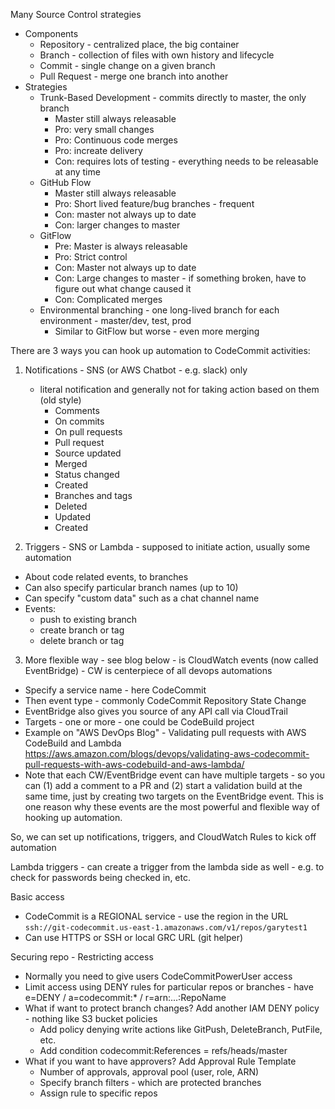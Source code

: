 Many Source Control strategies
- Components
  - Repository - centralized place, the big container
  - Branch - collection of files with own history and lifecycle
  - Commit - single change on a given branch
  - Pull Request - merge one branch into another
- Strategies
  - Trunk-Based Development - commits directly to master, the only branch
    - Master still always releasable
    - Pro: very small changes
	- Pro: Continuous code merges
	- Pro: increate delivery
	- Con: requires lots of testing - everything needs to be releasable at any time
  - GitHub Flow
    - Master still always releasable
	- Pro: Short lived feature/bug branches - frequent
	- Con: master not always up to date
	- Con: larger changes to master
  - GitFlow
    - Pre: Master is always releasable
	- Pro: Strict control
	- Con: Master not always up to date
	- Con: Large changes to master - if something broken, have to figure out what change caused it
	- Con: Complicated merges
  - Environmental branching - one long-lived branch for each environment - master/dev, test, prod
    - Similar to GitFlow but worse - even more merging

There are 3 ways you can hook up automation to CodeCommit activities:
1. Notifications - SNS (or AWS Chatbot - e.g. slack) only 
   - literal notification and generally not for taking action based on them (old style)
     - Comments
     - On commits
     - On pull requests
     - Pull request
     - Source updated
     - Merged
     - Status changed
     - Created
     - Branches and tags
     - Deleted
     - Updated
     - Created

2. Triggers - SNS or Lambda - supposed to initiate action, usually some automation
- About code related events, to branches
- Can also specify particular branch names (up to 10)
- Can specify "custom data" such as a chat channel name
- Events:
  - push to existing branch
  - create branch or tag
  - delete branch or tag

3. More flexible way - see blog below - is CloudWatch events (now called EventBridge) - CW is centerpiece of all devops automations
- Specify a service name - here CodeCommit
- Then event type - commonly CodeCommit Repository State Change
- EventBridge also gives you source of any API call via CloudTrail
- Targets - one or more - one could be CodeBuild project
- Example on "AWS DevOps Blog" - Validating pull requests with AWS CodeBuild and Lambda
    https://aws.amazon.com/blogs/devops/validating-aws-codecommit-pull-requests-with-aws-codebuild-and-aws-lambda/
- Note that each CW/EventBridge event can have multiple targets - so you can (1) add a comment to a PR and (2) start a validation build at the same time, just by creating two targets on the EventBridge event. This is one reason why these events are the most powerful and flexible way of hooking up automation.

So, we can set up notifications, triggers, and CloudWatch Rules to kick off automation

Lambda triggers - can create a trigger from the lambda side as well - e.g. to check for passwords being checked in, etc.

Basic access
- CodeCommit is a REGIONAL service - use the region in the URL `ssh://git-codecommit.us-east-1.amazonaws.com/v1/repos/garytest1`
- Can use HTTPS or SSH or local GRC URL (git helper)

Securing repo - Restricting access
- Normally you need to give users CodeCommitPowerUser access 
- Limit access using DENY rules for particular repos or branches - have e=DENY / a=codecommit:* / r=arn:...:RepoName
- What if want to protect branch changes? Add another IAM DENY policy - nothing like S3 bucket policies
  - Add policy denying write actions like GitPush, DeleteBranch, PutFile, etc.
  - Add condition codecommit:References = refs/heads/master
- What if you want to have approvers? Add Approval Rule Template
  - Number of approvals, approval pool (user, role, ARN)
  - Specify branch filters - which are protected branches
  - Assign rule to specific repos
